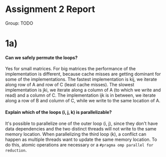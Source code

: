 # Assignment 2 Report
Group: TODO

# 1a)

#### Can we safely permute the loops?
Yes for small matrices. For big matrices the performance of the implementation is different, because cache
misses are getting dominant for some of the implementations. The fastest implementation is kij, we iterate along
row of A and row of C (least cache misses). The slowest implementation is jki, we iterate along a column of A
(to which we write and read) and a column of C. The implementation ijk is in between, we iterate along a row of
B and column of C, while we write to the same location of A.

#### Explain which of the loops (i, j, k) is parallelizable?
It's possible to parallelize one of the outer loop (i, j), since they don't have data dependencies and the two
distinct threads will not write to the same memory location. When parallelizing the third loop (k), a conflict can happen
as multiple threads want to update the same memory location.
To do this, atomic operations are necessary or a `#pragma omp parallel for reduction`.
